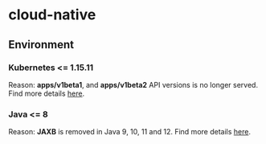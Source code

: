 # cloud-native

## Environment

### Kubernetes <= 1.15.11
Reason: **apps/v1beta1**, and **apps/v1beta2** API versions is no longer served. 
Find more details [here](https://kubernetes.io/blog/2019/07/18/api-deprecations-in-1-16/).

### Java <= 8
Reason: **JAXB** is removed in Java 9, 10, 11 and 12. 
Find more details [here](https://www.jesperdj.com/2018/09/30/jaxb-on-java-9-10-11-and-beyond/).
